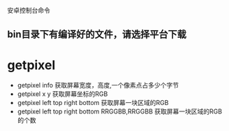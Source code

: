 安卓控制台命令

## bin目录下有编译好的文件，请选择平台下载

# getpixel

- getpixel info  获取屏幕宽度，高度,一个像素点占多少个字节
- getpixel x y  获取屏幕坐标的RGB
- getpixel left top right bottom  获取屏幕一块区域的RGB
- getpixel left top right bottom RRGGBB,RRGGBB  获取屏幕一块区域的RGB的个数
